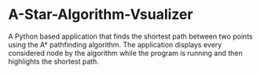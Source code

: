 # A-Star-Algorithm-Vsualizer
A Python based application that finds the shortest path between two points using the A* pathfinding algorithm.
The application displays every considered node by the algorithm while the program is running and then highlights the shortest path.
